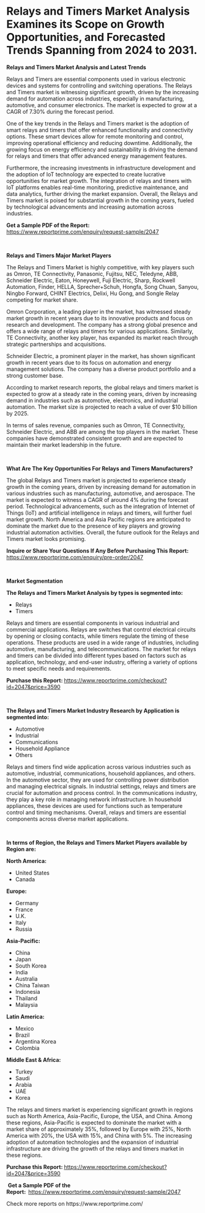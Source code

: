 <p><h1>Relays and Timers Market Analysis Examines its Scope on Growth Opportunities, and Forecasted Trends Spanning from 2024 to 2031.</h1></p><p><strong>Relays and Timers Market Analysis and Latest Trends</strong></p>
<p><p>Relays and Timers are essential components used in various electronic devices and systems for controlling and switching operations. The Relays and Timers market is witnessing significant growth, driven by the increasing demand for automation across industries, especially in manufacturing, automotive, and consumer electronics. The market is expected to grow at a CAGR of 7.30% during the forecast period.</p><p>One of the key trends in the Relays and Timers market is the adoption of smart relays and timers that offer enhanced functionality and connectivity options. These smart devices allow for remote monitoring and control, improving operational efficiency and reducing downtime. Additionally, the growing focus on energy efficiency and sustainability is driving the demand for relays and timers that offer advanced energy management features.</p><p>Furthermore, the increasing investments in infrastructure development and the adoption of IoT technology are expected to create lucrative opportunities for market growth. The integration of relays and timers with IoT platforms enables real-time monitoring, predictive maintenance, and data analytics, further driving the market expansion. Overall, the Relays and Timers market is poised for substantial growth in the coming years, fueled by technological advancements and increasing automation across industries.</p></p>
<p><strong>Get a Sample PDF of the Report:&nbsp;</strong> <a href="https://www.reportprime.com/enquiry/request-sample/2047">https://www.reportprime.com/enquiry/request-sample/2047</a></p>
<p>&nbsp;</p>
<p><strong>Relays and Timers Major Market Players</strong></p>
<p><p>The Relays and Timers Market is highly competitive, with key players such as Omron, TE Connectivity, Panasonic, Fujitsu, NEC, Teledyne, ABB, Schneider Electric, Eaton, Honeywell, Fuji Electric, Sharp, Rockwell Automation, Finder, HELLA, Sprecher+Schuh, Hongfa, Song Chuan, Sanyou, Ningbo Forward, CHINT Electrics, Delixi, Hu Gong, and Songle Relay competing for market share.</p><p>Omron Corporation, a leading player in the market, has witnessed steady market growth in recent years due to its innovative products and focus on research and development. The company has a strong global presence and offers a wide range of relays and timers for various applications. Similarly, TE Connectivity, another key player, has expanded its market reach through strategic partnerships and acquisitions.</p><p>Schneider Electric, a prominent player in the market, has shown significant growth in recent years due to its focus on automation and energy management solutions. The company has a diverse product portfolio and a strong customer base.</p><p>According to market research reports, the global relays and timers market is expected to grow at a steady rate in the coming years, driven by increasing demand in industries such as automotive, electronics, and industrial automation. The market size is projected to reach a value of over $10 billion by 2025.</p><p>In terms of sales revenue, companies such as Omron, TE Connectivity, Schneider Electric, and ABB are among the top players in the market. These companies have demonstrated consistent growth and are expected to maintain their market leadership in the future.</p></p>
<p>&nbsp;</p>
<p><strong>What Are The Key Opportunities For Relays and Timers Manufacturers?</strong></p>
<p><p>The global Relays and Timers market is projected to experience steady growth in the coming years, driven by increasing demand for automation in various industries such as manufacturing, automotive, and aerospace. The market is expected to witness a CAGR of around 4% during the forecast period. Technological advancements, such as the integration of Internet of Things (IoT) and artificial intelligence in relays and timers, will further fuel market growth. North America and Asia Pacific regions are anticipated to dominate the market due to the presence of key players and growing industrial automation activities. Overall, the future outlook for the Relays and Timers market looks promising.</p></p>
<p><strong>Inquire or Share Your Questions If Any Before Purchasing This Report:</strong> <a href="https://www.reportprime.com/enquiry/pre-order/2047">https://www.reportprime.com/enquiry/pre-order/2047</a></p>
<p>&nbsp;</p>
<p><strong>Market Segmentation</strong></p>
<p><strong>The Relays and Timers Market Analysis by types is segmented into:</strong></p>
<p><ul><li>Relays</li><li>Timers</li></ul></p>
<p><p>Relays and timers are essential components in various industrial and commercial applications. Relays are switches that control electrical circuits by opening or closing contacts, while timers regulate the timing of these operations. These products are used in a wide range of industries, including automotive, manufacturing, and telecommunications. The market for relays and timers can be divided into different types based on factors such as application, technology, and end-user industry, offering a variety of options to meet specific needs and requirements.</p></p>
<p><strong>Purchase this Report:&nbsp;</strong><a href="https://www.reportprime.com/checkout?id=2047&price=3590">https://www.reportprime.com/checkout?id=2047&price=3590</a></p>
<p>&nbsp;</p>
<p><strong>The Relays and Timers Market Industry Research by Application is segmented into:</strong></p>
<p><ul><li>Automotive</li><li>Industrial</li><li>Communications</li><li>Household Appliance</li><li>Others</li></ul></p>
<p><p>Relays and timers find wide application across various industries such as automotive, industrial, communications, household appliances, and others. In the automotive sector, they are used for controlling power distribution and managing electrical signals. In industrial settings, relays and timers are crucial for automation and process control. In the communications industry, they play a key role in managing network infrastructure. In household appliances, these devices are used for functions such as temperature control and timing mechanisms. Overall, relays and timers are essential components across diverse market applications.</p></p>
<p>&nbsp;</p>
<p><strong>In terms of Region, the Relays and Timers Market Players available by Region are:</strong></p>
<p>
    <p> <strong> North America: </strong>
        <ul>
            <li>United States</li>
            <li>Canada</li>
        </ul>
        </p> 
    <p> <strong> Europe: </strong>
        <ul>
            <li>Germany</li>
            <li>France</li>
            <li>U.K.</li>
            <li>Italy</li>
            <li>Russia</li>
        </ul>
        </p> 
    <p> <strong> Asia-Pacific: </strong>
        <ul>
            <li>China</li>
            <li>Japan</li>
            <li>South Korea</li>
            <li>India</li>
            <li>Australia</li>
            <li>China Taiwan</li>
            <li>Indonesia</li>
            <li>Thailand</li>
            <li>Malaysia</li>
        </ul>
        </p> 
    <p> <strong> Latin America: </strong>
        <ul>
            <li>Mexico</li>
            <li>Brazil</li>
            <li>Argentina Korea</li>
            <li>Colombia</li>
        </ul>
        </p> 
    <p> <strong> Middle East & Africa: </strong>
        <ul>
            <li>Turkey</li>
            <li>Saudi</li>
            <li>Arabia</li>
            <li>UAE</li>
            <li>Korea</li>
        </ul>
    </p>
    </p>
<p><p>The relays and timers market is experiencing significant growth in regions such as North America, Asia-Pacific, Europe, the USA, and China. Among these regions, Asia-Pacific is expected to dominate the market with a market share of approximately 35%, followed by Europe with 25%, North America with 20%, the USA with 15%, and China with 5%. The increasing adoption of automation technologies and the expansion of industrial infrastructure are driving the growth of the relays and timers market in these regions.</p></p>
<p><strong>Purchase this Report: </strong><a href="https://www.reportprime.com/checkout?id=2047&price=3590">https://www.reportprime.com/checkout?id=2047&price=3590</a></p>
<p>&nbsp;<strong>Get a Sample PDF of the Report:&nbsp;&nbsp;</strong><a href="https://www.reportprime.com/enquiry/request-sample/2047">https://www.reportprime.com/enquiry/request-sample/2047</a></p>
<p><strong></strong></p>
<p>Check more reports on https://www.reportprime.com/</p>